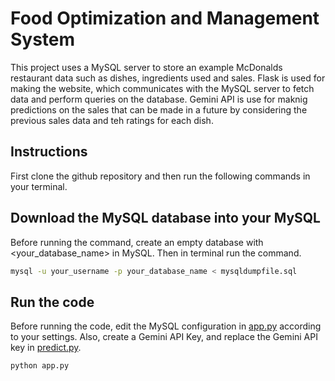 # Food Optimization and Management System
This project uses a MySQL server to store an example McDonalds restaurant data such as dishes, ingredients used and sales. Flask is used for making the website, which communicates with the MySQL server to fetch data and perform queries on the database. Gemini API is use for maknig predictions on the sales that can be made in a future by considering the previous sales data and teh ratings for each dish. 

## Instructions
First clone the github repository and then run the following commands in your terminal.

## Download the MySQL database into your MySQL
Before running the command, create an empty database with <your_database_name> in MySQL. Then in terminal run the command.
```bash
mysql -u your_username -p your_database_name < mysqldumpfile.sql
```
## Run the code
Before running the code, edit the MySQL configuration in [app.py](./app.py) according to your settings. Also, create a Gemini API Key, and replace the Gemini API key in [predict.py](./predict.py).
```bash
python app.py
```
